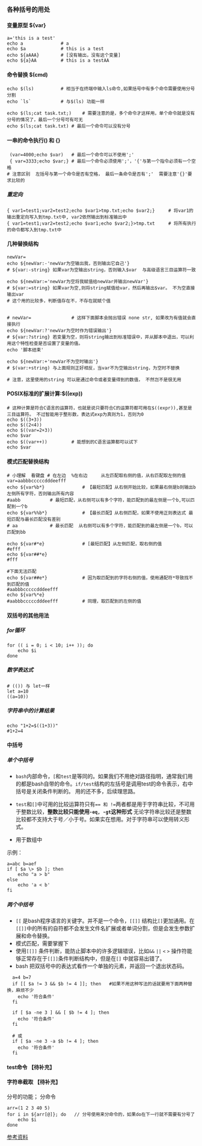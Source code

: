 ### 各种括号的用处

#### 变量原型 ${var}

```
a='this is a test'
echo a 				# a 
echo $a 			# this is a test
echo ${aAAA} 		# [没有输出，没有这个变量]
echo ${a}AA 		# this is a testAA
```



#### 命令替换 $(cmd)

```
echo $(ls)			# 相当于在终端中输入ls命令,如果括号中有多个命令需要使用分号分割
echo `ls`			# 与$(ls) 功能一样

echo $(ls;cat task.txt;)	# 需要注意的是，多个命令才这样用，单个命令就是没有分号的情况了，最后一个分号可有可无
echo $(ls;cat task.txt)	# 最后一个命令可以没有分号
```



#### 一串的命令执行() 和 {}

```
 (var=4000;echo $var)  	# 最后一个命令可以不使用';'
 { var=3333;echo $var;}	# 最后一个命令必须使用';'，'{'与第一个指令必须有一个空格
# 注意区别  左括号与第一个命令是否有空格， 最后一条命令是否有';'  需要注意'{}'要求比较的
```

##### 重定向

```
{ var1=test1;var2=test2;echo $var1>tmp.txt;echo $var2;}		# 将var1的输出重定向写入到tmp.txt中, var2依然输出到标准输出中
{ var1=test1;var2=test2;echo $var1;echo $var2;}>tmp.txt  	# 将所有执行的命令都写入到tmp.txt中
```



#### 几种替换结构 

```
newVar=
echo ${newVar:-'newVar为空输出我，否则输出它自己'}		
# ${var:-string} 如果var为空输出string，否则输入$var  与高级语言三目运算符一致

echo ${newVar:='newVar为空将我赋值给newVar并输出newVar'}		
# ${var:=string} 如果var为空,则将string赋值给var，然后再输出$var。 不为空直接输出var
# 这个用的比较多，判断值存在不，不存在就赋个值


# newVar=				# 这样下面脚本会抛出错误 none str, 如果改为有值就会直接执行
echo ${newVar:?'newVar为空时作为错误输出'}		
# ${var:?string} 若变量为空，则将string输出到标准错误中，并从脚本中退出，可以利用这个特性检查是否设置了变量的值。
echo '脚本结束'

echo ${newVar:+'newVar不为空时输出'}		
# $(var:+string) 与上面规则正好相反，当var不为空输出string，为空时不替换

# 注意，这里使用的string 可以是通过命令或者变量得到的数值， 不然岂不是很无用

```



#### POSIX标准的扩展计算:$((exp))

```
# 这种计算是符合C语言的运算符，也就是说只要符合C的运算符都可用在$((expr)),甚至是三目运算符。 不过智能用于整形数，表达式exp为真则为1，否则为0
echo $((3+3))
echo $((2<4))
echo $((var=2+3))
echo $var
echo $((var++))   		# 能想到的C语言运算都可以试下
echo $var
```



#### 模式匹配替换结构

```
# 小理解  看键盘 # 在左边  %在右边     从左匹配取右侧的值，从右匹配取左侧的值
var=aabbbcccccdddeefff
echo ${var%b*}				# 【最短匹配】从右侧开始比较，如果最右侧是b则输出b左侧所有字符，否则输出所有内容   
#aabb 			# 最短匹配，从右侧可以有多个字符，能匹配到的最左侧是一个b,可以匹配到一个b
echo ${var%%b*}				# 【最长匹配】从右侧匹配，如果不使用正则表达式 最短匹配与最长匹配没有差别
# aa   			# 最长匹配  从右侧可以有多个字符，能匹配到的最左侧是一个b，可以匹配到bb

echo ${var#*e}				# [最短匹配】从左侧匹配，取右侧的值
#efff
echo ${var##*e}
#fff

#下面无法匹配
echo ${var##e*}				# 因为取匹配到的字符右侧的值，使用通配符*导致找不到匹配的值
#aabbbcccccdddeefff
echo ${var%*e}
#aabbbcccccdddeefff			# 同理，取匹配到的左侧的值
```



#### 双括号的其他用法

##### for循环

```
for (( i = 0; i < 10; i++ )); do
	echo $i
done
```

##### 数学表达式

```
# (()) 与 let一样
let a=10
((a=10))
```

##### 字符串中的计算结果

```
echo "1+2=$((1+3))"
#1+2=4
```



#### 中括号

##### 单个中括号

- `bash`内部命令，`[`和`test`是等同的。如果我们不用绝对路径指明，通常我们用的都是bash自带的命令。`if/test`结构的左括号是调用test的命令表示，右中括号是关闭条件判断的。  用的还不多，后续理思路。


- `test`和`[]`中可用的比较运算符只有`== 和 !=`两者都是用于字符串比较，不可用于整数比较，__整数比较只能使用`-eq, -gt`这种形式__ 无论字符串比较还是整数比较都不支持大于号／小于号。如果实在想用。对于字符串可以使用转义形式。 
- 用于数组中

示例：

```
a=abc b=aef
if [ $a \> $b ]; then
	echo "a > b"
else
	echo 'a < b'
fi
```

##### 两个中括号

- `[[` 是bash程序语言的关键字。并不是一个命令，`[[]]` 结构比`[]`更加通用。在`[[]]`中的所有的自符都不会发生文件名扩展或者单词分割，但是会发生参数扩展和命令替换。
- 模式匹配，需要掌握下
- 使用`[[]]` 条件判断，能防止脚本中的许多逻辑错误，比如`&&` `||` `<` `>` 操作符能够正常存在于`[[]]`条件判断结构中，但是在`[]` 中就容易出错了。
- bash 把双括号中的表达式看作一个单独的元素，并返回一个退出状态码。

```
  a=4 b=7
  if [[ $a != 3 && $b != 4 ]]; then   #如果不用这种写法的话就要用下面两种替换，麻烦不少
  	echo '符合条件'
  fi

  if [ $a -ne 3 ] && [ $b != 4 ]; then
  	echo '符合条件'
  fi

  # 或
  if [ $a -ne 3 -a $b != 4 ]; then
  	echo '符合条件'
  fi
```

  

#### test命令 【待补充】

#### 字符串截取 【待补充】

分号的功能； 分命令

```
arr=(1 2 3 40 5)
for i in ${arr[@]}; do   // 分号使用来分命令的，如果do在下一行就不需要有分号了
	echo $i 
done

```



<a href="http://www.jb51.net/article/60326.htm" target="_blank">参考资料</a>